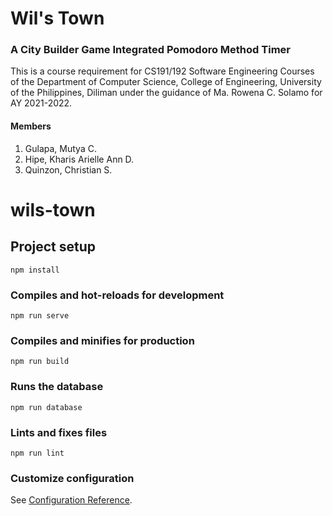 # Wil's Town
### A City Builder Game Integrated Pomodoro Method Timer

This is a course requirement for CS191/192 Software Engineering Courses of the Department of Computer Science, College of Engineering, University of the Philippines, Diliman under the guidance of Ma. Rowena C. Solamo for AY 2021-2022.

#### Members
1. Gulapa, Mutya C.
2. Hipe, Kharis Arielle Ann D.
3. Quinzon, Christian S.

# wils-town

## Project setup
```
npm install
```

### Compiles and hot-reloads for development
```
npm run serve
```

### Compiles and minifies for production
```
npm run build
```

### Runs the database
```
npm run database
```

### Lints and fixes files
```
npm run lint
```

### Customize configuration
See [Configuration Reference](https://cli.vuejs.org/config/).
